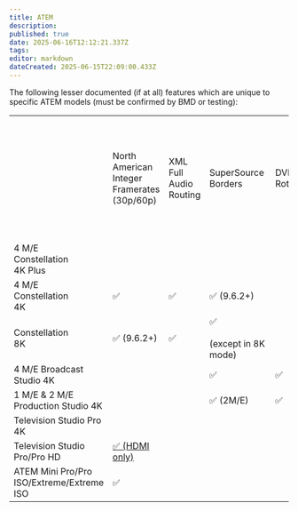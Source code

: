 ```yaml
---
title: ATEM
description: 
published: true
date: 2025-06-16T12:12:21.337Z
tags: 
editor: markdown
dateCreated: 2025-06-15T22:09:00.433Z
---
```


The following lesser documented (if at all) features which are unique to specific ATEM models (must be confirmed by BMD or testing):

|     |     |     |     |     |     |     |     |     |     |     |     |     |     |     |     |     |     |
| --- | --- | --- | --- | --- | --- | --- | --- | --- | --- | --- | --- | --- | --- | --- | --- | --- | --- |
|     | North American  <br>Integer  <br>Framerates  <br>(30p/60p) | XML Full    <br>Audio    <br>Routing | SuperSource   <br>Borders | DVE    <br>Rotation | Countdown   <br>Overlay on   <br>Out 1 | Capture   <br>Still | HD   <br>Down   <br>Convert   <br>Output    <br>24 | USB is   <br>Webcam   <br>Out | USB-C | Shadow Bus/   <br>Source Sub | Advanced Chroma  <br>Key | Teranex  <br>UDC  <br>per  <br>Input | More Configurable  <br>Multiview (incl changing border colors, disable borders, more layouts) | Slimmer Multiview Borders | Route Multiview to any Outputs | Built-in Encoder | TC In |
| 4 M/E    <br>Constellation    <br>4K Plus |     |     |     |     |     |     |     |     | ✅   | ✅   |     |     |     |     | ✅   |     | ✅   |
| 4 M/E    <br>Constellation    <br>4K | ✅   | ✅   | ✅ (9.6.2+) |     | ✅   | ✅   | ✅   | ✅   | ✅   | ✅  <br>(upcoming 10.0) | ✅   |     | ✅   | ✅   |     |     |     |
| Constellation    <br>8K | ✅ (9.6.2+) | ✅   | ✅<br><br>(except in 8K mode) |     |     |     |     |     |     |     | ✅   | ✅   | ✅   |     |     |     |     |
| 4 M/E Broadcast    <br>Studio 4K |     |     | ✅   | ✅   |     |     |     |     |     |     | ✅   | ✅   |     |     |     |     |   ✅   |
| 1 M/E & 2 M/E Production Studio 4K |     |     | ✅ (2M/E) | ✅   |     |     |     |     |     |     |     |     |     |     |     |     |   ✅   |
| Television Studio Pro 4K |     |     |     |     |     |     |     |     |     |     |     | ✅   |     |     |     |     |  |
| Television Studio Pro/Pro HD | [✅ (HDMI only)](https://web.archive.org/web/20190125204313/https://www.blackmagicdesign.com/products/atemtelevisionstudio/techspecs) |     |     |     |     |     |     |     |     |     |     |     |     |     |     |     |     |
| ATEM Mini Pro/Pro ISO/Extreme/Extreme ISO | ✅   |     |     |     |     |     |     |     |     |     |     |     |     |     | ✅   | ✅   |     |